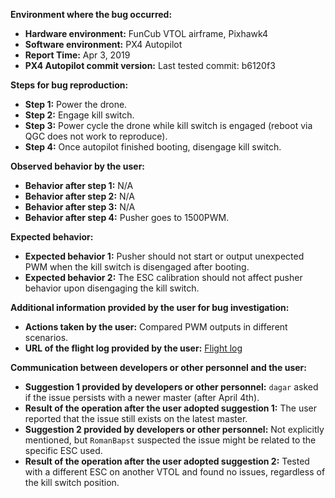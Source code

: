**Environment where the bug occurred:**

- **Hardware environment:** FunCub VTOL airframe, Pixhawk4
- **Software environment:** PX4 Autopilot
- **Report Time:** Apr 3, 2019
- **PX4 Autopilot commit version:** Last tested commit: b6120f3

**Steps for bug reproduction:**

- **Step 1:** Power the drone.
- **Step 2:** Engage kill switch.
- **Step 3:** Power cycle the drone while kill switch is engaged (reboot via QGC does not work to reproduce).
- **Step 4:** Once autopilot finished booting, disengage kill switch.

**Observed behavior by the user:**

- **Behavior after step 1:** N/A
- **Behavior after step 2:** N/A
- **Behavior after step 3:** N/A
- **Behavior after step 4:** Pusher goes to 1500PWM.

**Expected behavior:**

- **Expected behavior 1:** Pusher should not start or output unexpected PWM when the kill switch is disengaged after booting.
- **Expected behavior 2:** The ESC calibration should not affect pusher behavior upon disengaging the kill switch.

**Additional information provided by the user for bug investigation:**

- **Actions taken by the user:** Compared PWM outputs in different scenarios.
- **URL of the flight log provided by the user:** [Flight log](https://logs.px4.io/plot_app?log=8185cee6-3a7d-43ec-8a2a-ed5da3d5dcfa)

**Communication between developers or other personnel and the user:**

- **Suggestion 1 provided by developers or other personnel:** `dagar` asked if the issue persists with a newer master (after April 4th).
- **Result of the operation after the user adopted suggestion 1:** The user reported that the issue still exists on the latest master.
- **Suggestion 2 provided by developers or other personnel:** Not explicitly mentioned, but `RomanBapst` suspected the issue might be related to the specific ESC used.
- **Result of the operation after the user adopted suggestion 2:** Tested with a different ESC on another VTOL and found no issues, regardless of the kill switch position.
